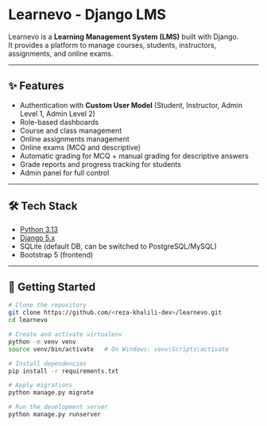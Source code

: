 # Learnevo - Django LMS  

Learnevo is a **Learning Management System (LMS)** built with Django.  
It provides a platform to manage courses, students, instructors, assignments, and online exams.  

---

## ✨ Features
- Authentication with **Custom User Model** (Student, Instructor, Admin Level 1, Admin Level 2)  
- Role-based dashboards  
- Course and class management  
- Online assignments management  
- Online exams (MCQ and descriptive)  
- Automatic grading for MCQ + manual grading for descriptive answers  
- Grade reports and progress tracking for students  
- Admin panel for full control  

---

## 🛠️ Tech Stack
- [Python 3.13](https://www.python.org/)  
- [Django 5.x](https://www.djangoproject.com/)  
- SQLite (default DB, can be switched to PostgreSQL/MySQL)  
- Bootstrap 5 (frontend)  

---

## 🚀 Getting Started
```bash
# Clone the repository
git clone https://github.com/<reza-khalili-dev>/learnevo.git
cd learnevo

# Create and activate virtualenv
python -m venv venv
source venv/bin/activate   # On Windows: venv\Scripts\activate

# Install dependencies
pip install -r requirements.txt

# Apply migrations
python manage.py migrate

# Run the development server
python manage.py runserver
